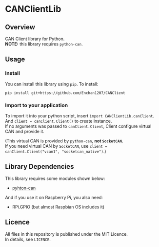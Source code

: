 # CANClientLib

## Overview

CAN Client library for Python.  
**NOTE:** this library requires `python-can`.

## Usage

### Install

You can install this library using `pip`. To install:

    pip install git+https://github.com/Enchan1207/CANClient

### Import to your application

To import it into your python script, insert `import CANClientLib.canClient`.  
And `client = canClient.Client()` to create instance.  
If no arguments was passed to `canClient.Client`, Client configure virtual CAN and provide it.

(This virtual CAN is provided by `python-can`, **not `SocketCAN`.**  
If you need virtual CAN by `SocketCAN`, use `client = canClient.Client("vcan1", "socketcan_native")`.)

## Library Dependencies

This library requires some modules shown below:  

 - [pyhton-can](https://github.com/hardbyte/python-can)

And if you use it on Raspberry Pi, you also need:

 - RPi.GPIO (but almost Raspbian OS includes it)

## Licence

All files in this repository is published under the MIT Licence.  
In details, see `LICENCE`.
